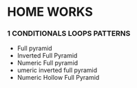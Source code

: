 # HOME WORKS
  
### 1 CONDITIONALS LOOPS PATTERNS
 * Full pyramid 
 * Inverted Full Pyramid   
 * Numeric Full pyramid
 * umeric inverted full pyramid
 * Numeric Hollow Full Pyramid

  
